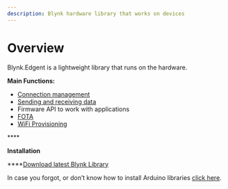 ```yaml
---
description: Blynk hardware library that works on devices
---
```


# Overview

Blynk.Edgent is a lightweight library that runs on the hardware. 

**Main Functions:**

* [Connection management](api/connection-management.md)
* [Sending and receiving data](api/virtual-pins.md)
* Firmware API to work with applications
* [FOTA](../blynk.console/blynk.air/)
* [WiFi Provisioning ](../blynk.app/device-management/add-new-device.md)

\*\*\*\*

**Installation**

\*\*\*\*[Download latest Blynk Library](https://github.com/blynkkk/blynk-library/releases/tag/v1.0.0-beta.1)

In case you forgot, or don’t know how to install Arduino libraries [click here](http://www.arduino.cc/en/guide/libraries).

